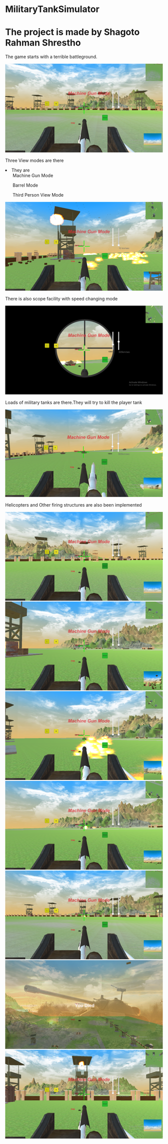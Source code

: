 # MilitaryTankSimulator
<h1> The project is made by Shagoto Rahman Shrestho </h1>
<p>The game starts with a terrible battleground. </p>
<img src='Screenshots/Screenshot_1.png' >
<p>Three View modes are there</p>
<li>They are <br>
  <ul>Machine Gun Mode</ul>
  <ul>Barrel Mode</ul>
  <ul>Third Person View Mode</ul>
<img src='Screenshots/Screenshot_9.png' >
  <p>There is also scope facility with speed changing mode</p>
<img src='Screenshots/Screenshot_10.png' >
  <p> Loads of military tanks are there.They will try to kill the player tank</p>
<img src='Screenshots/Screenshot_11.png' >
  <p>Helicopters and Other firing structures are also been implemented</p>
<img src='Screenshots/Screenshot_5.png' >
<img src='Screenshots/Screenshot_6.png' >
<img src='Screenshots/Screenshot_7.png' >
<img src='Screenshots/Screenshot_8.png' >
<img src='Screenshots/Screenshot_2.png' >
<img src='Screenshots/Screenshot_3.png' >
<img src='Screenshots/Screenshot_4.png' >
